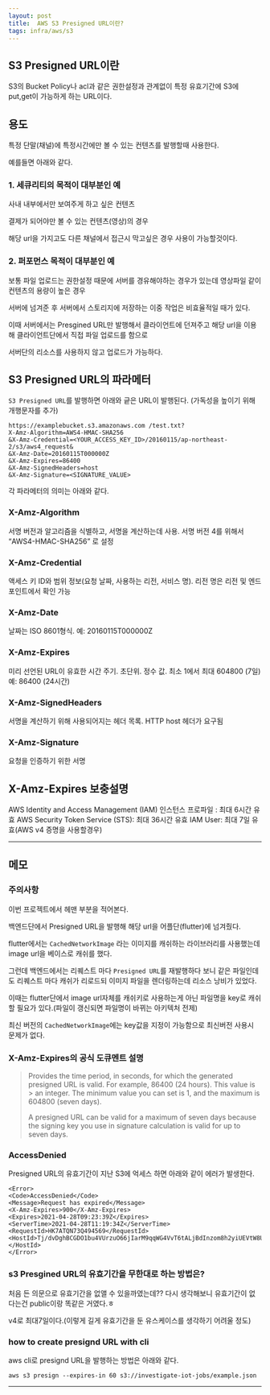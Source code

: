 ```yaml
---
layout: post
title:  AWS S3 Presigned URL이란?
tags: infra/aws/s3
---
```


## S3 Presigned URL이란

S3의 Bucket Policy나 acl과 같은 권한설정과 관계없이 특정 유효기간에 S3에 put,get이 가능하게 하는 URL이다.


## 용도

특정 단말(채널)에 특정시간에만 볼 수 있는 컨텐츠를 발행할때 사용한다.

예를들면 아래와 같다.

### 1.  세큐리티의 목적이 대부분인 예

사내 내부에서만 보여주게 하고 싶은 컨텐츠

결제가 되어야만 볼 수 있는 컨텐츠(영상)의 경우

해당 url을 가지고도 다른 채널에서 접근시 막고싶은 경우 사용이 가능할것이다.

### 2. 퍼포먼스 목적이 대부분인 예

보통 파일 업로드는 권한설정 때문에 서버를 경유해야하는 경우가 있는데 영상파일 같이 컨텐츠의 용량이 높은 경우

서버에 넘겨준 후 서버에서 스토리지에 저장하는 이중 작업은 비효율적일 때가 있다.

이때 서버에서는 Presgined URL만 발행해서 클라이언트에 던져주고 해당 url을 이용해 클라이언트단에서 직접 파일 업로드를 함으로 

서버단의 리소스를 사용하지 않고 업로드가 가능하다.

## S3 Presigned URL의 파라메터

`S3 Presigned URL`를 발행하면 아래와 긑은 URL이 발행된다. (가독성을 높이기 위해 개행문자를 추가)

```
https://examplebucket.s3.amazonaws.com /test.txt?
X-Amz-Algorithm=AWS4-HMAC-SHA256
&X-Amz-Credential=<YOUR_ACCESS_KEY_ID>/20160115/ap-northeast-2/s3/aws4_request&
&X-Amz-Date=20160115T000000Z
&X-Amz-Expires=86400
&X-Amz-SignedHeaders=host
&X-Amz-Signature=<SIGNATURE_VALUE>
```

각 파라메터의 의미는 아래와 같다.

### X-Amz-Algorithm

서명 버전과 알고리즘을 식별하고, 서명을 계산하는데 사용. 서명 버전 4를 위해서 “AWS4-HMAC-SHA256” 로 설정

### X-Amz-Credential

액세스 키 ID와 범위 정보(요청 날짜, 사용하는 리전, 서비스 명). 리전 명은 리전 및 엔드포인트에서 확인 가능

### X-Amz-Date

날짜는 ISO 8601형식. 예: 20160115T000000Z

### X-Amz-Expires

미리 선언된 URL이 유효한 시간 주기. 초단위. 정수 값. 최소 1에서 최대 604800 (7일) 예: 86400 (24시간)

### X-Amz-SignedHeaders

서명을 계산하기 위해 사용되어지는 헤더 목록. HTTP host 헤더가 요구됨

### X-Amz-Signature

요청을 인증하기 위한 서명


## X-Amz-Expires 보충설명

AWS Identity and Access Management (IAM) 인스턴스 프로파일 : 최대 6시간 유효
AWS Security Token Service (STS): 최대 36시간 유효
IAM User: 최대 7일 유효(AWS v4 증명을 사용할경우)


---

## 메모


### 주의사항

이번 프로젝트에서 헤맨 부분을 적어본다.

백엔드단에서 Presigned URL을 발행해 해당 url을 어플단(flutter)에 넘겨줬다.

flutter에서는 `CachedNetworkImage` 라는 이미지를 캐쉬하는 라이브러리를 사용했는데 image url을 베이스로 캐쉬를 했다.

그런데 백엔드에서는 리퀘스트 마다 `Presigned URL`를 재발행하다 보니 같은 파일인데도 리퀘스트 마다 캐쉬가 리로드되 이미지 파일을 렌더링하는데 리소스 낭비가 있었다.

이때는 flutter단에서 image url자체를 캐쉬키로 사용하는게 아닌 파일명을 key로 캐쉬할 필요가 있다.(파일이 갱신되면 파일명이 바뀌는 아키텍처 전제)

최신 버전의 `CachedNetworkImage`에는 key값을 지정이 가능함으로 최신버전 사용시 문제가 없다.


### X-Amz-Expires의 공식 도큐멘트 설명

> Provides the time period, in seconds, for which the generated presigned URL is valid. For example, 86400 (24 hours). This value is > an integer. The minimum value you can set is 1, and the maximum is 604800 (seven days).
> 
> A presigned URL can be valid for a maximum of seven days because the signing key you use in signature calculation is valid for up to seven days.




### AccessDenied

Presigned URL의 유효기간이 지난 S3에 억세스 하면 아래와 같이 에러가 발생한다.


```
<Error>
<Code>AccessDenied</Code>
<Message>Request has expired</Message>
<X-Amz-Expires>900</X-Amz-Expires>
<Expires>2021-04-28T09:23:39Z</Expires>
<ServerTime>2021-04-28T11:19:34Z</ServerTime>
<RequestId>HK7ATQN73Q494569</RequestId>
<HostId>Tj/dvDghBCGDO1bu4VUrzuO66jIarM9qqWG4VvT6tALjBdInzom8h2yiUEVtW8UW+mk3NgfHB7I=</HostId>
</Error>
```


### s3 Presgined URL의 유효기간을 무한대로 하는 방법은?

처음 든 의문으로 유효기간을 없앨 수 있을까였는데?? 다시 생각해보니 유효기간이 없다는건 public이랑 똑같은 거였다.ㅎ

v4로 최대7일이다.(이렇게 길게 유효기간을 둔 유스케이스를 생각하기 어려울 정도)


### how to create presignd URL with cli

aws cli로 presignd URL을 발행하는 방법은 아래와 같다.

```
aws s3 presign --expires-in 60 s3://investigate-iot-jobs/example.json
```

---

[Authenticating Requests by Using Query Parameters (AWS Signature Version 4)]: https://docs.aws.amazon.com/AmazonS3/latest/API/sigv4-query-string-auth.html


[クライアントから S3 に直接アップロードする方法]: https://qiita.com/ytanaka3/items/ad150811df54aa7434fb

[1]: https://aws.amazon.com/ko/blogs/korea/aws-api-call-2-s3-pre-signed-url/
[2]: https://techblog.timers-inc.com/entry/2019/11/26/120351
[3]: https://qiita.com/tmiki/items/87697d3d3d5330c6fc08